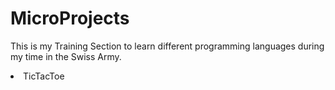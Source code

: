 # MicroProjects
This is my Training Section to learn different programming languages during my time in the Swiss Army.
<li>TicTacToe</li>
